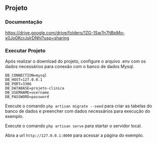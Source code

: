 ## Projeto

### Documentação
https://drive.google.com/drive/folders/1ZG-1Sw7n7ItBpMo-x0Jo0KcrJslrDNhj?usp=sharing

### Executar Projeto

Após realizar o download do projeto, configure o arquivo .env com os dados necessários para conexão com o banco de dados Mysql.
```
DB_CONNECTION=mysql
DB_HOST=127.0.0.1
DB_PORT=3306
DB_DATABASE=projeto-clinica
DB_USERNAME=username
DB_PASSWORD=password
```

Execute o comando ``` php artisan migrate --seed ``` para criar as tabelas do banco de dados e preencher com dados necessários para execução do exemplo.

Execute o comando ``` php artisan serve ``` para startar o servidor local.

Abra a url ``` http://127.0.0.1:8000 ``` para acessar a página do exemplo.
